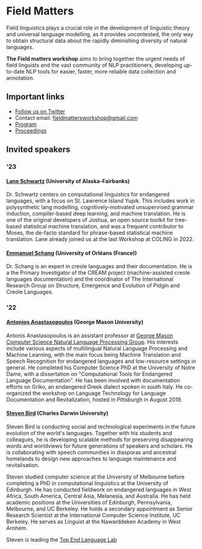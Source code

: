 <script>document.title = "Field Matters";</script>

<head>
<meta property="og:title" content="Field Matters">
<meta property="og:description" content="Workshop on NLP Applications to Field Linguistics">
<meta property="og:image" content="https://github.com/field-matters/field-matters.github.io/blob/main/logo.jpg?raw=true">
</head>

# Field Matters
Field linguistics plays a crucial role in the development of linguistic theory and universal language modelling, as it provides uncontested, the only way to obtain structural data about the rapidly diminishing diversity of natural languages.

**The Field matters workshop** aims to bring together the urgent needs of field linguists and the vast community of NLP practitioners, developing up-to-date NLP tools for easier, faster, more reliable data collection and annotation.

## Important links

+ [Follow us on Twitter](https://twitter.com/field_matters)
+ Contact email: fieldmattersworkshop@gmail.com
+ [Program](https://field-matters.github.io/program2023)
+ [Proceedings](https://aclanthology.org/volumes/2023.fieldmatters-1/)

## <a name="speakers"/>Invited speakers
### '23
#### [Lane Schwartz](http://dowobeha.github.io/about/) (University of Alaska-Fairbanks)

Dr. Schwartz centers on computational linguistics for endangered languages, with a focus on St. Lawrence Island Yupik. This includes work in polysynthetic lang modelling, cognitively-motivated unsupervised grammar induction, compiler-based deep learning, and machine translation. He is one of the original developers of Joshua, an open source toolkit for tree-based statistical machine translation, and was a frequent contributor to Moses, the de-facto standard for phrase-based statistical machine translation. Lane already joined us at the last Workshop at COLING in 2022.

#### [Emmanuel Schang](https://sites.google.com/site/emmanuelschang/) (University of Orléans (France)) 

Dr. Schang is an expert in creole languages and their documentation. He is a the Primary Investigator of the CREAM project (machine-assisted creole languages documentation) and the coordinator of The International Research Group on Structure, Emergence and Evolution of Pidgin and Creole Languages.

### '22
#### [Antonios Anastasopoulos](http://www.cs.cmu.edu/~aanastas/) (George Mason University)

Antonis Anastasopoulos is an assistant professor at [George Mason Computer Science Natural Language Processing Group](https://nlp.cs.gmu.edu/author/antonios-anastasopoulos/).
His interests include various aspects of multilingual Natural Language Processing and Machine Learning, with the main focus being Machine Translation and Speech Recognition
for endangered languages and low-resource settings in general.
He completed his Computer Science PhD at the University of Notre Dame, with a dissertation on "Computational Tools for Endangered Language Documentation".
He has been involved with documentation efforts on Griko, an endangered Greek dialect spoken in south Italy.
He co-organized the workshop on Language Technology for Language Documentation and Revitalization, hosted in Pittsburgh in August 2019.

#### [Steven Bird](http://www.stevenbird.net/) (Charles Darwin University)

Steven Bird is conducting social and technological experiments in the future evolution of the world's languages. 
Together with his students and colleagues, he is developing scalable methods for preserving disappearing words and worldviews for future generations of speakers and scholars. He is collaborating with speech communities in diasporas and ancestral homelands to design new approaches to language maintenance and revitalisation.

Steven studied computer science at the University of Melbourne before completing a PhD in computational linguistics at the University of Edinburgh. He has conducted fieldwork on endangered languages in West Africa, South America, Central Asia, Melanesia, and Australia. He has held academic positions at the Universities of Edinburgh, Pennsylvania, Melbourne, and UC Berkeley. He holds a secondary appointment as Senior Research Scientist at the International Computer Science Institute, UC Berkeley. He serves as Linguist at the Nawarddeken Academy in West Arnhem.

Steven is leading the [Top End Language Lab](https://language-lab.cdu.edu.au/)
